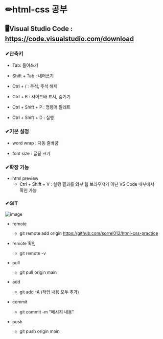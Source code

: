 # ✏html-css 공부

## 🖥Visual Studio Code : https://code.visualstudio.com/download

### ✔단축키
- Tab: 들여쓰기

- Shift + Tab : 내어쓰기

- Ctrl + / : 주석, 주석 해제

- Ctrl + B : 사이드바 표시, 숨기기

- Ctrl + Shift + P : 명령어 팔레트

- Ctrl + Shift + D : 실행

### ✔기본 설정
- word wrap : 자동 줄바꿈

- font size : 글꼴 크기

### ✔확장 기능
- html preview
  - Ctrl + Shift + V : 실행 결과를 외부 웹 브라우저가 아닌 VS Code 내부에서 확인 가능
  
### ✔GIT
![image](https://user-images.githubusercontent.com/115568532/221412780-67cd474b-fb6a-442c-b283-84f788e05fc2.png)
- remote
  - git remote add origin https://github.com/sorrel012/html-css-practice

- remote 확인
  - git remote -v
  
- pull  
  - git pull origin main  
  
- add
  - git add -A (작업 내용 모두 추가)
  
- commit
  - git commit -m "메시지 내용"
  
- push
  - git push origin main
  
